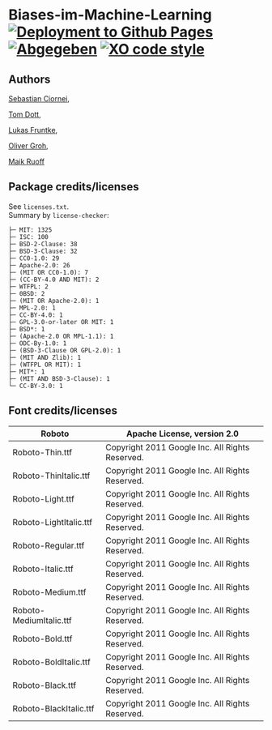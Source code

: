 # Biases-im-Machine-Learning [![Deployment to Github Pages](https://github.com/Team-Obisidan/Biases-im-Machine-Learning/actions/workflows/deploy.yml/badge.svg?branch=dev)](https://github.com/Team-Obisidan/Biases-im-Machine-Learning/actions/workflows/deploy.yml) [![Abgegeben](https://img.shields.io/badge/Abgegeben-ja-green)](https://dhbw-stuttgart.de) [![XO code style](https://img.shields.io/badge/code_style-XO-5ed9c7.svg)](https://github.com/xojs/xo)

## Authors
<a href="https://www.linkedin.com/in/sebastian-ciornei-98430018a/" target="_blank" className="name-link" rel="noreferrer">Sebastian Ciornei</a>,

<a href="https://www.linkedin.com/in/tom-dott-57a52a1b6/" target="_blank" className="name-link" rel="noreferrer">Tom Dott</a>,

<a href="https://www.linkedin.com/in/lukas-fruntke/" target="_blank" className="name-link" rel="noreferrer">Lukas Fruntke</a>,

<a href="https://www.linkedin.com/in/oliver-groh-a8295b206/" target="_blank" className="name-link" rel="noreferrer">Oliver Groh</a>,

<a href="https://www.linkedin.com/in/maik-pascal-ruoff-945a18214/" target="_blank" className="name-link" rel="noreferrer">Maik Ruoff</a>
## Package credits/licenses
See `licenses.txt`.  
Summary by `license-checker`:
```
├─ MIT: 1325
├─ ISC: 100
├─ BSD-2-Clause: 38
├─ BSD-3-Clause: 32
├─ CC0-1.0: 29
├─ Apache-2.0: 26
├─ (MIT OR CC0-1.0): 7
├─ (CC-BY-4.0 AND MIT): 2
├─ WTFPL: 2
├─ 0BSD: 2
├─ (MIT OR Apache-2.0): 1
├─ MPL-2.0: 1
├─ CC-BY-4.0: 1
├─ GPL-3.0-or-later OR MIT: 1
├─ BSD*: 1
├─ (Apache-2.0 OR MPL-1.1): 1
├─ ODC-By-1.0: 1
├─ (BSD-3-Clause OR GPL-2.0): 1
├─ (MIT AND Zlib): 1
├─ (WTFPL OR MIT): 1
├─ MIT*: 1
├─ (MIT AND BSD-3-Clause): 1
└─ CC-BY-3.0: 1
```

## Font credits/licenses
| Roboto                  | Apache License, version 2.0                     |
|-------------------------|-------------------------------------------------|
| Roboto-Thin.ttf         | Copyright 2011 Google Inc. All Rights Reserved. |
| Roboto-ThinItalic.ttf   | Copyright 2011 Google Inc. All Rights Reserved. |
| Roboto-Light.ttf        | Copyright 2011 Google Inc. All Rights Reserved. |
| Roboto-LightItalic.ttf  | Copyright 2011 Google Inc. All Rights Reserved. |
| Roboto-Regular.ttf      | Copyright 2011 Google Inc. All Rights Reserved. |
| Roboto-Italic.ttf       | Copyright 2011 Google Inc. All Rights Reserved. |
| Roboto-Medium.ttf       | Copyright 2011 Google Inc. All Rights Reserved. |
| Roboto-MediumItalic.ttf | Copyright 2011 Google Inc. All Rights Reserved. |
| Roboto-Bold.ttf         | Copyright 2011 Google Inc. All Rights Reserved. |
| Roboto-BoldItalic.ttf   | Copyright 2011 Google Inc. All Rights Reserved. |
| Roboto-Black.ttf        | Copyright 2011 Google Inc. All Rights Reserved. |
| Roboto-BlackItalic.ttf  | Copyright 2011 Google Inc. All Rights Reserved. |
    